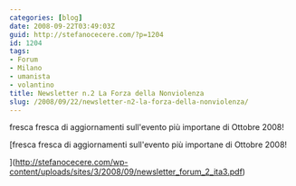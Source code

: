 ```yaml
---
categories: [blog]
date: 2008-09-22T03:49:03Z
guid: http://stefanocecere.com/?p=1204
id: 1204
tags:
- Forum
- Milano
- umanista
- volantino
title: Newsletter n.2 La Forza della Nonviolenza
slug: /2008/09/22/newsletter-n2-la-forza-della-nonviolenza/
---
```


fresca fresca di aggiornamenti sull'evento più importane di Ottobre 2008!

[fresca fresca di aggiornamenti sull'evento più importane di Ottobre 2008!

](http://stefanocecere.com/wp-content/uploads/sites/3/2008/09/newsletter_forum_2_ita3.pdf)